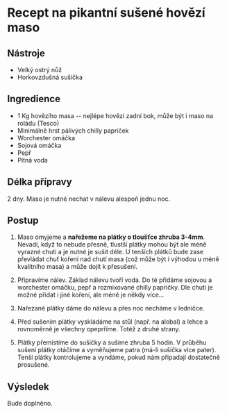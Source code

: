 # Recept na pikantní sušené hovězí maso

## Nástroje

 * Velký ostrý nůž
 * Horkovzdušná sušička
 
## Ingredience

 * 1 Kg hovězího masa -- nejlépe hovězí zadní bok, může být i maso na roládu (Tesco)
 * Minimálně hrst pálivých chilly papriček
 * Worchester omáčka
 * Sojová omáčka
 * Pepř
 * Pitná voda

## Délka přípravy

2 dny. Maso je nutné nechat v nálevu alespoň jednu noc.

## Postup

 1. Maso omyjeme a **nařežeme na plátky o tloušťce zhruba 3-4mm**. Nevadí, když to nebude přesně, tlustší plátky mohou být ale méně vyrazné chuti a je nutné je sušit déle. U tenších plátků bude zase převládat chuť koření nad chutí masa (což může být i výhodou u méně kvalitního masa) a může dojít k přesušení.

 2. Připravíme nálev. Základ nálevu tvoří voda. Do té přidáme sojovou a worchester omáčku, pepř a rozmixované chilly papričky. Dle chuti je možné přidat i jiné koření, ale méně je někdy více...

 3. Nařezané plátky dáme do nálevu a přes noc necháme v ledničce.

 4. Před sušením plátky vyskládáme na stůl (např. na alobal) a lehce a rovnoměrně je všechny opeprříme. Totéž z druhé strany.

 5. Plátky přemístíme do sušičky a sušíme zhruba 5 hodin. V průběhu sušení plátky otáčíme a vyměňujeme patra (má-li sušička více pater). Tenší plátky kontrolujeme a vyndáme, pokud nám připadají dostatečně prosušené.

## Výsledek

Bude doplněno.
